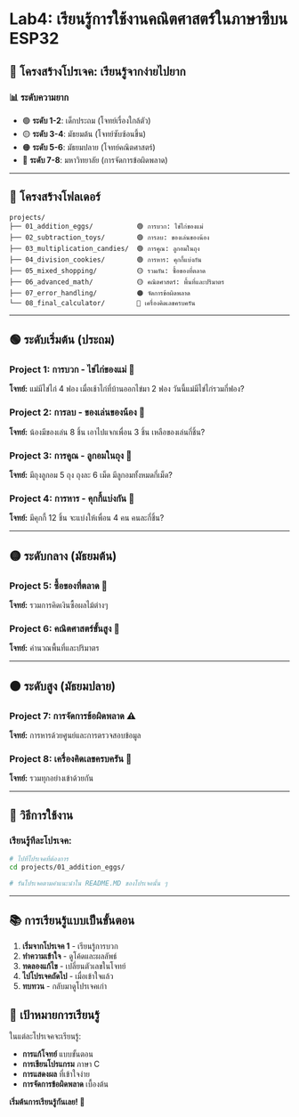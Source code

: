 # Lab4: เรียนรู้การใช้งานคณิตศาสตร์ในภาษาซีบน ESP32 

## 🎯 โครงสร้างโปรเจค: เรียนรู้จากง่ายไปยาก

### 📊 ระดับความยาก
- 🟢 **ระดับ 1-2**: เด็กประถม (โจทย์เรื่องใกล้ตัว)
- 🟡 **ระดับ 3-4**: มัธยมต้น (โจทย์ซับซ้อนขึ้น)
- 🟠 **ระดับ 5-6**: มัธยมปลาย (โจทย์คณิตศาสตร์)
- 🔴 **ระดับ 7-8**: มหาวิทยาลัย (การจัดการข้อผิดพลาด)

---

## 📁 โครงสร้างโฟลเดอร์

```
projects/
├── 01_addition_eggs/           🟢 การบวก: ไข่ไก่ของแม่
├── 02_subtraction_toys/        🟢 การลบ: ของเล่นของน้อง
├── 03_multiplication_candies/  🟢 การคูณ: ลูกอมในถุง
├── 04_division_cookies/        🟢 การหาร: คุกกี้แบ่งกัน
├── 05_mixed_shopping/          🟡 รวมกัน: ซื้อของที่ตลาด
├── 06_advanced_math/           🟡 คณิตศาสตร์: พื้นที่และปริมาตร
├── 07_error_handling/          🟠 จัดการข้อผิดพลาด
└── 08_final_calculator/        🔴 เครื่องคิดเลขครบครัน
```

---

## 🟢 ระดับเริ่มต้น (ประถม)

### Project 1: การบวก - ไข่ไก่ของแม่ 🥚
**โจทย์:** แม่มีไข่ไก่ 4 ฟอง เมื่อเช้าไก่ที่บ้านออกไข่มา 2 ฟอง วันนี้แม่มีไข่ไก่รวมกี่ฟอง?

### Project 2: การลบ - ของเล่นของน้อง 🧸
**โจทย์:** น้องมีของเล่น 8 ชิ้น เอาไปแจกเพื่อน 3 ชิ้น เหลือของเล่นกี่ชิ้น?

### Project 3: การคูณ - ลูกอมในถุง 🍬
**โจทย์:** มีถุงลูกอม 5 ถุง ถุงละ 6 เม็ด มีลูกอมทั้งหมดกี่เม็ด?

### Project 4: การหาร - คุกกี้แบ่งกัน 🍪
**โจทย์:** มีคุกกี้ 12 ชิ้น จะแบ่งให้เพื่อน 4 คน คนละกี่ชิ้น?

---

## 🟡 ระดับกลาง (มัธยมต้น)

### Project 5: ซื้อของที่ตลาด 🛒
**โจทย์:** รวมการคิดเงินซื้อผลไม้ต่างๆ

### Project 6: คณิตศาสตร์ขั้นสูง 📐
**โจทย์:** คำนวณพื้นที่และปริมาตร

---

## 🟠 ระดับสูง (มัธยมปลาย)

### Project 7: การจัดการข้อผิดพลาด ⚠️
**โจทย์:** การหารด้วยศูนย์และการตรวจสอบข้อมูล

### Project 8: เครื่องคิดเลขครบครัน 🧮
**โจทย์:** รวมทุกอย่างเข้าด้วยกัน

---

## 🚀 วิธีการใช้งาน

### เรียนรู้ทีละโปรเจค:
```bash
# ไปที่โปรเจคที่ต้องการ
cd projects/01_addition_eggs/

# รันโปรเจคตามคำแนะนำใน README.MD ของโปรเจคนั้น ๆ  
```
---

## 📚 การเรียนรู้แบบเป็นขั้นตอน

1. **เริ่มจากโปรเจค 1** - เรียนรู้การบวก
2. **ทำความเข้าใจ** - ดูโค้ดและผลลัพธ์
3. **ทดลองแก้ไข** - เปลี่ยนตัวเลขในโจทย์
4. **ไปโปรเจคถัดไป** - เมื่อเข้าใจแล้ว
5. **ทบทวน** - กลับมาดูโปรเจคเก่า

## 🎯 เป้าหมายการเรียนรู้

ในแต่ละโปรเจคจะเรียนรู้:
- **การแก้โจทย์** แบบขั้นตอน
- **การเขียนโปรแกรม** ภาษา C
- **การแสดงผล** ที่เข้าใจง่าย
- **การจัดการข้อผิดพลาด** เบื้องต้น

**เริ่มต้นการเรียนรู้กันเลย! 🚀**
